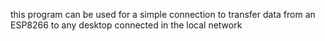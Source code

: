 this program can be used for a simple connection to transfer data from an ESP8266 to any desktop connected in the local network
